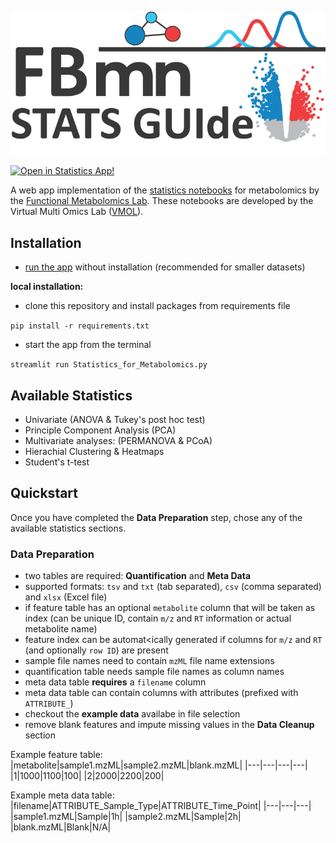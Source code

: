 ![banner](assets/FBMN-STATS-GUIed_logo2.png)

[![Open in Statistics App!](https://static.streamlit.io/badges/streamlit_badge_black_white.svg)](https://metabolomics-statistics.streamlit.app/)

A web app implementation of the [statistics notebooks](https://github.com/Functional-Metabolomics-Lab/Statistical-analysis-of-non-targeted-LC-MSMS-data) for metabolomics by the [Functional Metabolomics Lab](https://github.com/Functional-Metabolomics-Lab). These notebooks are developed by the Virtual Multi Omics Lab ([VMOL](https://vmol.org/)).

## Installation
- [run the app](https://metabolomics-statistics.streamlit.app/) without installation (recommended for smaller datasets)

**local installation:**
- clone this repository and install packages from requirements file

`pip install -r requirements.txt`
- start the app from the terminal

`streamlit run Statistics_for_Metabolomics.py`

## Available Statistics
- Univariate (ANOVA & Tukey's post hoc test)
- Principle Component Analysis (PCA)
- Multivariate analyses: (PERMANOVA & PCoA)
- Hierachial Clustering & Heatmaps
- Student's t-test

## Quickstart

Once you have completed the **Data Preparation** step, chose any of the available statistics sections.

### Data Preparation
- two tables are required: **Quantification** and **Meta Data**
- supported formats: `tsv` and `txt` (tab separated), `csv` (comma separated) and `xlsx` (Excel file)
- if feature table has an optional `metabolite` column that will be taken as index (can be unique ID, contain `m/z` and `RT` information or actual metabolite name)
- feature index can be automat<ically generated if columns for `m/z` and `RT` (and optionally `row ID`) are present
- sample file names need to contain `mzML` file name extensions
- quantification table needs sample file names as column names
- meta data table **requires** a `filename` column
- meta data table can contain columns with attributes (prefixed with `ATTRIBUTE_`)
- checkout the **example data** availabe in file selection
- remove blank features and impute missing values in the **Data Cleanup** section

Example feature table:
|metabolite|sample1.mzML|sample2.mzML|blank.mzML|
|---|---|---|---|
|1|1000|1100|100|
|2|2000|2200|200|

Example meta data table:
|filename|ATTRIBUTE_Sample_Type|ATTRIBUTE_Time_Point|
|---|---|---|
|sample1.mzML|Sample|1h|
|sample2.mzML|Sample|2h|
|blank.mzML|Blank|N/A|

